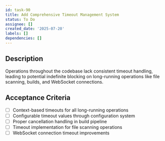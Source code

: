 ```yaml
---
id: task-90
title: Add Comprehensive Timeout Management System
status: To Do
assignee: []
created_date: '2025-07-20'
labels: []
dependencies: []
---
```


## Description

Operations throughout the codebase lack consistent timeout handling, leading to potential indefinite blocking on long-running operations like file scanning, builds, and WebSocket connections.

## Acceptance Criteria

- [ ] Context-based timeouts for all long-running operations
- [ ] Configurable timeout values through configuration system
- [ ] Proper cancellation handling in build pipeline
- [ ] Timeout implementation for file scanning operations
- [ ] WebSocket connection timeout improvements
